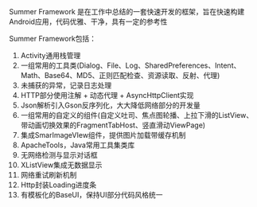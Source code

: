 Summer Framework 是在工作中总结的一套快速开发的框架，旨在快速构建Android应用，代码优雅、干净，具有一定的参考性

Summer Framework包括：
1.	Activity通用栈管理
2.	一组常用的工具类(Dialog、File、Log、SharedPreferences、Intent、Math、Base64、MD5、正则匹配检查、资源读取、反射、代理)
3.	未捕获的异常，记录日志处理
4.	HTTP部分使用注解 + 动态代理 + AsyncHttpClient实现
5.	Json解析引入Gson反序列化，大大降低网络部分的开发量
6.	一组常用的自定义的组件(自定义吐司、焦点图轮播、上拉下滑的ListView、带动画切换效果的FragmentTabHost、竖直滑动ViewPage)
7.	集成SmarImageVIew组件，提供图片加载带缓存机制
8.	ApacheTools，Java常用工具集类库
9.	无网络检测与显示对话框
10.	XListView集成无数据显示
11.	网络重试刷新机制
12.	Http封装Loading进度条
13.	有模板化的BaseUI，保持UI部分代码风格统一
